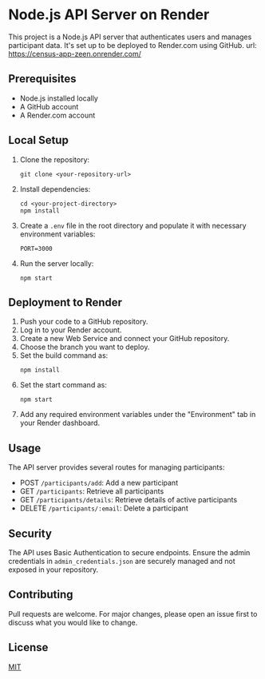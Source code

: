 
# Node.js API Server on Render

This project is a Node.js API server that authenticates users and manages participant data. It's set up to be deployed to Render.com using GitHub.
url: https://census-app-zeen.onrender.com/

## Prerequisites

- Node.js installed locally
- A GitHub account
- A Render.com account

## Local Setup

1. Clone the repository:
   ```
   git clone <your-repository-url>
   ```
2. Install dependencies:
   ```
   cd <your-project-directory>
   npm install
   ```
3. Create a `.env` file in the root directory and populate it with necessary environment variables:
   ```
   PORT=3000
   ```
4. Run the server locally:
   ```
   npm start
   ```

## Deployment to Render

1. Push your code to a GitHub repository.
2. Log in to your Render account.
3. Create a new Web Service and connect your GitHub repository.
4. Choose the branch you want to deploy.
5. Set the build command as:
   ```
   npm install
   ```
6. Set the start command as:
   ```
   npm start
   ```
7. Add any required environment variables under the "Environment" tab in your Render dashboard.

## Usage

The API server provides several routes for managing participants:
- POST `/participants/add`: Add a new participant
- GET `/participants`: Retrieve all participants
- GET `/participants/details`: Retrieve details of active participants
- DELETE `/participants/:email`: Delete a participant

## Security

The API uses Basic Authentication to secure endpoints. Ensure the admin credentials in `admin_credentials.json` are securely managed and not exposed in your repository.

## Contributing

Pull requests are welcome. For major changes, please open an issue first to discuss what you would like to change.

## License

[MIT](https://choosealicense.com/licenses/mit/)
